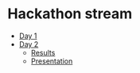 # Hackathon stream

* [Day 1](day-1.md)
* [Day 2](day-2.md)
  * [Results](results.md)
  * [Presentation](/hackathon-stream/video/video.mp4)
